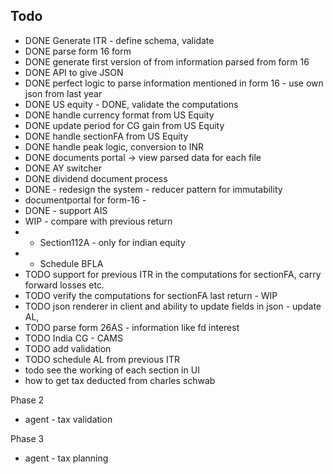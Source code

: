 ## Todo

- DONE Generate ITR - define schema, validate
- DONE parse form 16 form
- DONE generate first version of from information parsed from form 16
- DONE API to give JSON
- DONE perfect logic to parse information mentioned in form 16 - use own json from last year
- DONE US equity - DONE, validate the computations
- DONE handle currency format from US Equity
- DONE update period for CG gain from US Equity
- DONE handle sectionFA from US Equity
- DONE handle peak logic, conversion to INR 
- DONE documents portal -> view parsed data for each file
- DONE AY switcher
- DONE dividend document process
- DONE - redesign the system - reducer pattern for immutability
- documentportal for form-16 - 
- DONE - support AIS
- WIP - compare with previous return
- - Section112A - only for indian equity
- - Schedule BFLA
- TODO support for previous ITR in the computations for sectionFA, carry forward losses etc.
- TODO verify the computations for sectionFA last return - WIP
- TODO json renderer in client and ability to update fields in json - update AL,
- TODO parse form 26AS - information like fd interest
- TODO India CG - CAMS
- TODO add validation
- TODO schedule AL from previous ITR
- todo see the working of each section in UI
- how to get tax deducted from charles schwab

Phase 2
- agent - tax validation

Phase 3
- agent - tax planning
